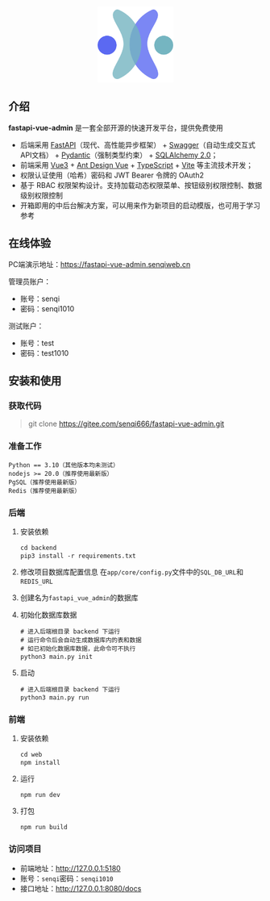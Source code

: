 <div align="center">
  <p align="center">
    <img src="web/public/logo.png" height="150" alt="logo"/>
  </p>
</div>

## 介绍

<b>fastapi-vue-admin</b> 是一套全部开源的快速开发平台，提供免费使用

- 后端采用 <a href="https://fastapi.tiangolo.com/zh/">FastAPI</a>（现代、高性能异步框架） + <a href="https://swagger.io/docs/specification/about/">Swagger</a>（自动生成交互式API文档） + <a href="https://docs.pydantic.dev/2.5/">Pydantic</a>（强制类型约束） + <a href="https://docs.sqlalchemy.org/en/20/">SQLAlchemy 2.0</a>；
- 前端采用 <a href="https://cn.vuejs.org/guide/introduction.html">Vue3</a> + <a href="https://antdv.com/docs/vue/introduce-cn">Ant Design Vue</a> + <a href="https://www.typescriptlang.org/">TypeScript</a> + <a href="https://vitejs.dev/">Vite</a> 等主流技术开发；
- 权限认证使用（哈希）密码和 JWT Bearer 令牌的 OAuth2
- 基于 RBAC 权限架构设计。支持加载动态权限菜单、按钮级别权限控制、数据级别权限控制
- 开箱即用的中后台解决方案，可以用来作为新项目的启动模版，也可用于学习参考

## 在线体验

PC端演示地址：https://fastapi-vue-admin.senqiweb.cn

管理员账户：

- 账号：senqi
- 密码：senqi1010

测试账户：

- 账号：test
- 密码：test1010

## 安装和使用

### 获取代码

> git clone https://gitee.com/senqi666/fastapi-vue-admin.git

### 准备工作

```
Python == 3.10（其他版本均未测试）
nodejs >= 20.0（推荐使用最新版）
PgSQL（推荐使用最新版）
Redis（推荐使用最新版）
```

### 后端

1. 安装依赖
   
   ```shell
   cd backend
   pip3 install -r requirements.txt
   ```

2. 修改项目数据库配置信息
   在`app/core/config.py`文件中的`SQL_DB_URL`和`REDIS_URL`

3. 创建名为`fastapi_vue_admin`的数据库

4. 初始化数据库数据
   
   ```shell
   # 进入后端根目录 backend 下运行
   # 运行命令后会自动生成数据库内的表和数据
   # 如已初始化数据库数据，此命令可不执行
   python3 main.py init
   ```

5. 启动
   
   ```shell
   # 进入后端根目录 backend 下运行
   python3 main.py run
   ```

### 前端

1. 安装依赖
   
   ```shell
   cd web
   npm install
   ```

2. 运行
   
   ```shell
   npm run dev
   ```

3. 打包
   
   ```shell
   npm run build
   ```

### 访问项目

- 前端地址：http://127.0.0.1:5180
- 账号：`senqi`密码：`senqi1010`
- 接口地址：http://127.0.0.1:8080/docs